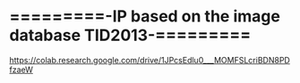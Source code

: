 # =========-IP based on the image database TID2013-=========


https://colab.research.google.com/drive/1JPcsEdlu0___MOMFSLcriBDN8PDfzaeW

